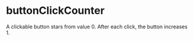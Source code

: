 # buttonClickCounter
A clickable button stars from value 0.
After each click, the button increases 1.
